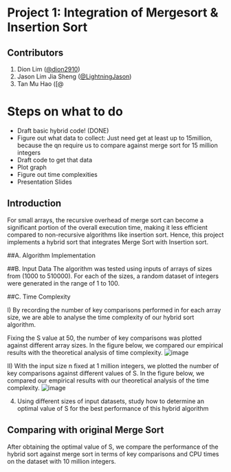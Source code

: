 # Project 1: Integration of Mergesort & Insertion Sort

## Contributors
1. Dion Lim ([@dion2910](https://github.com/dion2910))
2. Jason Lim Jia Sheng ([@LightningJason](https://github.com/LightningJason))
3. Tan Mu Hao ([@

# Steps on what to do
- Draft basic hybrid code! (DONE)
- Figure out what data to collect: Just need get at least up to 15million, because the qn require us to compare against merge sort for 15 million integers
- Draft code to get that data
- Plot graph
- Figure out time complexities
- Presentation Slides

## Introduction
For small arrays, the recursive overhead of merge sort can become a significant portion of the overall execution time, making it less efficient compared to non-recursive algorithms like insertion sort. Hence, this project implements a hybrid sort that integrates Merge Sort with Insertion sort. 

##A. Algorithm Implementation

##B. Input Data
The algorithm was tested using inputs of arrays of sizes from (1000 to 510000).
For each of the sizes, a random dataset of integers were generated in the range of 1 to 100.

##C. Time Complexity

I) By recording the number of key comparisons performed in for each array size, we are able to analyse the time complexity of our hybrid sort algorithm.

Fixing the S value at 50, the number of key comparisons was plotted against different array sizes. In the figure below, we compared our empirical results with the theoretical analysis of time complexity. 
![image](https://github.com/LightningJason/SC2001-SCS1-Group-7/assets/103420694/bec48f78-c8a1-400a-a16c-3a599608800e)


II) With the input size n fixed at 1 million integers, we plotted the number of key comparisons against different values of S. In the figure below, we compared our empirical results with our theoretical analysis of the time complexity.
![image](https://github.com/LightningJason/SC2001-SCS1-Group-7/assets/103420694/7521087a-acad-429e-8b00-53328449c03a)


4) Using different sizes of input datasets, study how to determine an 
optimal value of S for the best performance of this hybrid algorithm

## Comparing with original Merge Sort
After obtaining the optimal value of S, we compare the performance of the hybrid sort against merge sort in terms of key comparisons and CPU times on the dataset with 10 million integers.

